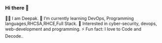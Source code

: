 ### Hi there 👋
👨‍💻  I am Deepak.
🌱 I’m currently learning DevOps, Programming languages,RHCSA,RHCE,Full Stack.
💬 Interested in cyber-security, devops, web-development and programming.
⚡ Fun fact: I love to Code and Decode..
